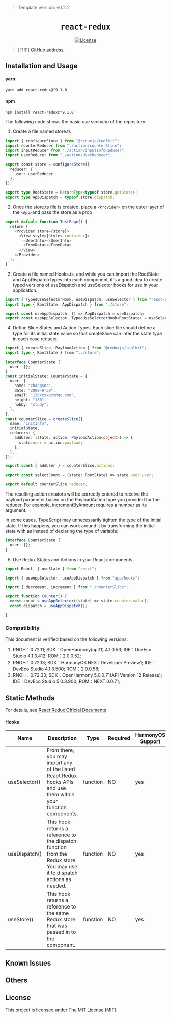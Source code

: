 > Template version: v0.2.2

<p align="center">
  <h1 align="center"> <code>react-redux</code> </h1>
</p>
<p align="center">
    <a href="https://github.com/reduxjs/react-redux/blob/master/LICENSE.md">
        <img src="https://img.shields.io/badge/license-MIT-green.svg" alt="License" />
    </a>
</p>

> [!TIP] [GitHub address](https://github.com/reduxjs/react-redux/tree/v9.1.0?tab=readme-ov-file)

## Installation and Usage

#### **yarn**

```bash
yarn add react-redux@^9.1.0
```

#### **npm**

```bash
npm install react-redux@^9.1.0
```

<!-- tabs:end -->

The following code shows the basic use scenario of the repository:

1. Create a file named store.ts

```ts
import { configureStore } from "@reduxjs/toolkit";
import counterReducer from "./action/counterSlice";
import inputReducer from "./action/inputInfoReducer";
import userReducer from "./action/UserReducer";

export const store = configureStore({
  reducer: {
    user: userReducer,
  },
});

export type RootState = ReturnType<typeof store.getState>;
export type AppDispatch = typeof store.dispatch;
```

2. Once the store.ts file is created, place a <code>&lt;Provider&gt;</code> on the outer layer of the <code>&lt;App&gt;</code>and pass the store as a prop

```ts
export default function TestPage() {
  return (
    <Provider store={store}>
      <View style={styles.container}>
        <UserInfo></UserInfo>
        <FromData></FromData>
      </View>
    </Provider>
  );
}
```

3. Create a file named Hooks.ts, and while you can import the RootState and AppDispatch types into each component, it's a good idea to create typed versions of useDispatch and useSelector hooks for use in your application.

```ts
import { TypedUseSelectorHook, useDispatch, useSelector } from "react-redux";
import type { RootState, AppDispatch } from "./store";

export const useAppDispatch: () => AppDispatch = useDispatch;
export const useAppSelector: TypedUseSelectorHook<RootState> = useSelector;
```

4. Define Slice States and Action Types. Each slice file should define a type for its initial state value so that createSlice can infer the state type in each case reducer.

```ts
import { createSlice, PayloadAction } from "@reduxjs/toolkit";
import type { RootState } from "../store";

interface CounterState {
  user: {};
}
const initialState: CounterState = {
  user: {
    name: "zhangsna",
    date: "2000-9-30",
    email: "130xxxxxxx@qq.com",
    height: "180",
    hobby: "study",
  },
};
const counterSlice = createSlice({
  name: "initInfo",
  initialState,
  reducers: {
    addUser: (state, action: PayloadAction<object>) => {
      state.user = action.payload;
    },
  },
});

export const { addUser } = counterSlice.actions;

export const selectCount = (state: RootState) => state.user.user;

export default counterSlice.reducer;
```

The resulting action creators will be correctly entered to receive the payload parameter based on the PayloadAction<T> type you provided for the reducer. For example, incrementByAmount requires a number as its argument.

In some cases, TypeScript may unnecessarily tighten the type of the initial state. If this happens, you can work around it by transforming the initial state with as instead of declaring the type of variable:

```ts
interface CounterState {
  user: {};
}
```

5. Use Redux States and Actions in your React components

```ts
import React, { useState } from "react";

import { useAppSelector, useAppDispatch } from "app/hooks";

import { decrement, increment } from "./counterSlice";

export function Counter() {
  const count = useAppSelector((state) => state.counter.value);
  const dispatch = useAppDispatch();

}
```

### Compatibility

This document is verified based on the following versions:

1. RNOH：0.72.11;
   SDK：OpenHarmony(api11) 4.1.0.53;
   IDE：DevEco Studio 4.1.3.412;
   ROM：2.0.0.52;
2. RNOH：0.72.13;
   SDK：HarmonyOS NEXT Developer Preview1;
   IDE：DevEco Studio 4.1.3.500;
   ROM：2.0.0.58;
3. RNOH：0.72.33; SDK：OpenHarmony 5.0.0.71(API Version 12 Release); IDE：DevEco Studio 5.0.3.900; ROM：NEXT.0.0.71;

## Static Methods

For details, see [React Redux Official Documents](https://cn.react-redux.js.org/introduction/getting-started)

#### **Hooks**

| Name          | Description                                                                                                                | Type     | Required | HarmonyOS Support |
| ------------- | -------------------------------------------------------------------------------------------------------------------------- | -------- | -------- | ----------------- |
| useSelector() | From there, you may import any of the listed React Redux hooks APIs and use them within your function components.          | function | NO       | yes               |
| useDispatch() | This hook returns a reference to the dispatch function from the Redux store. You may use it to dispatch actions as needed. | function | NO       | yes               |
| useStore()    | This hook returns a reference to the same Redux store that was passed in to the <Provider> component.                      | function | NO       | yes               |

## Known Issues

## Others

## License

This project is licensed under [The MIT License (MIT)](https://github.com/reduxjs/react-redux/blob/master/LICENSE.md).
